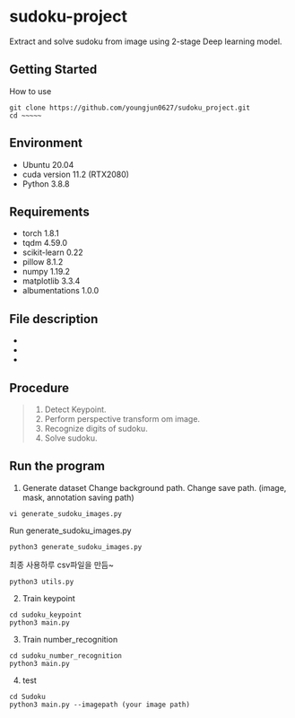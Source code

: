 # sudoku-project
Extract and solve sudoku from image using 2-stage Deep learning model.

## Getting Started
How to use
```    
git clone https://github.com/youngjun0627/sudoku_project.git
cd ~~~~~
```

## Environment
- Ubuntu 20.04
- cuda version 11.2 (RTX2080)
- Python 3.8.8

## Requirements
- torch 1.8.1
- tqdm 4.59.0
- scikit-learn 0.22
- pillow 8.1.2
- numpy 1.19.2
- matplotlib 3.3.4
- albumentations 1.0.0


## File description
- 
- 
- 

## Procedure
 > 1. Detect Keypoint.
 > 2. Perform perspective transform om image.
 > 3. Recognize digits of sudoku.
 > 4. Solve sudoku.

## Run the program
1. Generate dataset
Change background path.
Change save path. (image, mask, annotation saving path)
```  
vi generate_sudoku_images.py
``` 
Run generate_sudoku_images.py
```  
python3 generate_sudoku_images.py
```  
최종 사용하루 csv파일을 만듬~
```  
python3 utils.py
```  

2. Train keypoint
```  
cd sudoku_keypoint
python3 main.py
```  

3. Train number_recognition 
```  
cd sudoku_number_recognition 
python3 main.py
```  

4. test
```  
cd Sudoku
python3 main.py --imagepath (your image path)
```  




